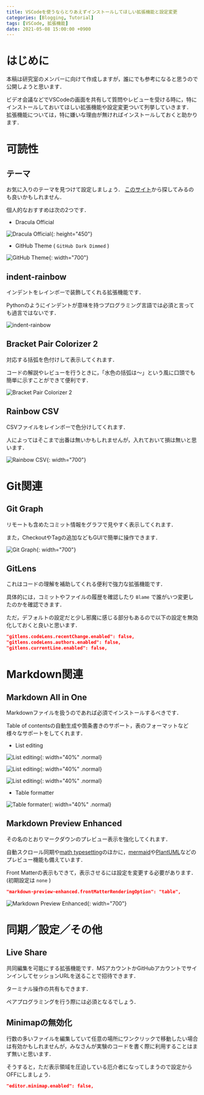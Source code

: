 ```yaml
---
title: VSCodeを使うならとりあえずインストールしてほしい拡張機能と設定変更
categories: [Blogging, Tutorial]
tags: [VSCode, 拡張機能]
date: 2021-05-08 15:00:00 +0900
---
```


# はじめに
本稿は研究室のメンバーに向けて作成しますが，誰にでも参考になると思うので公開しようと思います．

ビデオ会議などでVSCodeの画面を共有して質問やレビューを受ける時に，特にインストールしておいてほしい拡張機能や設定変更ついて列挙していきます．
拡張機能については，特に嫌いな理由が無ければインストールしておくと助かります．

# 可読性
## テーマ
お気に入りのテーマを見つけて設定しましょう．
[このサイト](https://vscodethemes.com)から探してみるのも良いかもしれません．

個人的なおすすめは次の2つです．

- Dracula Official

![Dracula Official](/assets/img/posts/2021-05-08-VSCode-extensions/Dracula-Official.png){: height="450"}

- GitHub Theme ( `GitHub Dark Dimmed` )

![GitHub Theme](/assets/img/posts/2021-05-08-VSCode-extensions/GitHub-Theme.png){: width="700"}

## indent-rainbow

インデントをレインボーで装飾してくれる拡張機能です．

Pythonのようにインデントが意味を持つプログラミング言語では必須と言っても過言ではないです．

![indent-rainbow](/assets/img/posts/2021-05-08-VSCode-extensions/indent-rainbow.png)

## Bracket Pair Colorizer 2

対応する括弧を色付けして表示してくれます．

コードの解説やレビューを行うときに，「水色の括弧は〜」という風に口頭でも簡単に示すことができて便利です．

![Bracket Pair Colorizer 2](/assets/img/posts/2021-05-08-VSCode-extensions/Bracket-Pair-Colorizer-2.png)

## Rainbow CSV

CSVファイルをレインボーで色分けしてくれます．

人によってはそこまで出番は無いかもしれませんが，入れておいて損は無いと思います．

![Rainbow CSV](/assets/img/posts/2021-05-08-VSCode-extensions/Rainbow-CSV.png){: width="700"}

# Git関連
## Git Graph

リモートも含めたコミット情報をグラフで見やすく表示してくれます．

また，CheckoutやTagの追加などもGUIで簡単に操作できます．

![Git Graph](/assets/img/posts/2021-05-08-VSCode-extensions/Git-Graph.gif){: width="700"}

## GitLens

これはコードの理解を補助してくれる便利で強力な拡張機能です．

具体的には，コミットやファイルの履歴を確認したり `Blame` で誰がいつ変更したのかを確認できます．

ただ，デフォルトの設定だと少し邪魔に感じる部分もあるので以下の設定を無効化しておくと良いと思います．

```json
"gitlens.codeLens.recentChange.enabled": false,
"gitlens.codeLens.authors.enabled": false,
"gitlens.currentLine.enabled": false,
```

# Markdown関連
## Markdown All in One

Markdownファイルを扱うのであれば必須でインストールするべきです．

Table of contentsの自動生成や箇条書きのサポート，表のフォーマットなど様々なサポートをしてくれます．

- List editing

![List editing](/assets/img/posts/2021-05-08-VSCode-extensions/Markdown-All-in-One-List-editing-on-enter-key.gif){: width="40%" .normal}

![List editing](/assets/img/posts/2021-05-08-VSCode-extensions/Markdown-All-in-One-List-editing-tab-backspace.gif){: width="40%" .normal}

![List editing](/assets/img/posts/2021-05-08-VSCode-extensions/Markdown-All-in-One-List-editing-fix-marker.gif){: width="40%" .normal}

- Table formatter

![Table formater](/assets/img/posts/2021-05-08-VSCode-extensions/Markdown-All-in-One-Table-formatter.gif){: width="40%" .normal}

## Markdown Preview Enhanced

その名のとおりマークダウンのプレビュー表示を強化してくれます．

自動スクロール同期や[math typesetting](https://shd101wyy.github.io/markdown-preview-enhanced/#/math)のほかに，[mermaid](https://shd101wyy.github.io/markdown-preview-enhanced/#/diagrams?id=mermaid)や[PlantUML](https://shd101wyy.github.io/markdown-preview-enhanced/#/diagrams?id=plantuml)などのプレビュー機能も備えています．

Front Matterの表示もできて，表示させるには設定を変更する必要があります． (初期設定は `none` )
```json
"markdown-preview-enhanced.frontMatterRenderingOption": "table",
```

![Markdown Preview Enhanced](/assets/img/posts/2021-05-08-VSCode-extensions/Markdown-Preview-Enhanced.png){: width="700"}

# 同期／設定／その他
## Live Share

共同編集を可能にする拡張機能です．MSアカウントかGitHubアカウントでサインインしてセッションURLを送ることで招待できます．

ターミナル操作の共有もできます．

ペアプログラミングを行う際には必須となるでしょう．


## Minimapの無効化

行数の多いファイルを編集していて任意の場所にワンクリックで移動したい場合は有効かもしれませんが，みなさんが実験のコードを書く際に利用することはまず無いと思います．

そうすると，ただ表示領域を圧迫している厄介者になってしまうので設定からOFFにしましょう．

```json
"editor.minimap.enabled": false,
```
